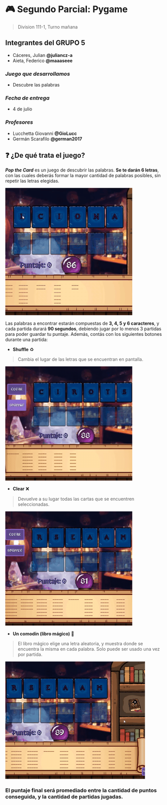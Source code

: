 # :video_game: **Segundo Parcial: Pygame**

> Division 111-1, Turno mañana

## Integrantes del GRUPO 5

* Cáceres, Julian  **@juliancz-a**
* Aieta, Federico  **@maaaseee**

### _Juego que desarrollamos_

* Descubre las palabras

### _Fecha de entrega_

* 4 de julio

### _Profesores_

* Lucchetta Giovanni  **@GioLucc**
* Germán Scarafilo  **@german2017**

## :question: ¿De qué trata el juego?

**_Pop the Card_** es un juego de descubrir las palabras. **Se te darán 6 letras**, con las cuales deberás formar la mayor cantidad de palabras posibles, sin repetir las letras elegidas.

![Selection Gif](https://github.com/juliancz-a/SP_GRUPO_5_Pygame/blob/1992f68d66814a3d8581650e804d92cb8789324d/code/data/markdown/selection_gif.gif)

Las palabras a encontrar estarán compuestas de **3, 4, 5 y 6 caracteres**, y cada partida durará **90 segundos**, debiendo jugar por lo menos 3 partidas para poder guardar tu puntaje.
Además, contás con los siguientes botones durante una partida:

* **Shuffle** :recycle:

> Cambia el lugar de las letras que se encuentran en pantalla.

![Shuffle button Gif](https://github.com/juliancz-a/SP_GRUPO_5_Pygame/blob/1992f68d66814a3d8581650e804d92cb8789324d/code/data/markdown/shuffle_button.gif)

* **Clear** :x:

> Devuelve a su lugar todas las cartas que se encuentren seleccionadas.

![Clear_button Gif](https://github.com/juliancz-a/SP_GRUPO_5_Pygame/blob/1992f68d66814a3d8581650e804d92cb8789324d/code/data/markdown/clear_button.gif)

* **Un comodín (libro mágico)** :orange_book:

> El libro mágico elige una letra aleatoria, y muestra donde se encuentra la misma en cada palabra. Solo puede ser usado una vez por partida.

![Comodín Gif](https://github.com/juliancz-a/SP_GRUPO_5_Pygame/blob/1992f68d66814a3d8581650e804d92cb8789324d/code/data/markdown/comodin_button.gif)

### **El puntaje final será promediado entre la cantidad de puntos conseguida, y la cantidad de partidas jugadas.**
